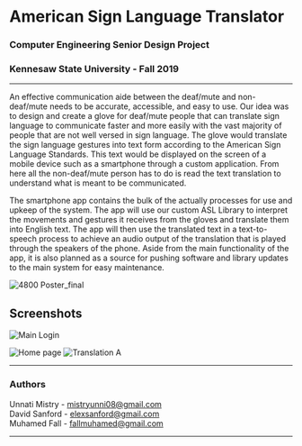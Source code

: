 # American Sign Language Translator 
### Computer Engineering Senior Design Project
### Kennesaw State University - Fall 2019 
---

An effective communication aide between the deaf/mute and non-deaf/mute needs to be accurate, accessible, and easy to use. Our idea was to design and create a glove for deaf/mute people that can translate sign language to communicate faster and more easily with the vast majority of people that are not well versed in sign language. The glove would translate the sign language gestures into text form according to the American Sign Language Standards. This text would be displayed on the screen of a mobile device such as a smartphone through a custom application. From here all the non-deaf/mute person has to do is read the text translation to understand what is meant to be communicated. 

The smartphone app contains the bulk of the actually processes for use and upkeep of the system. The app will use our custom ASL Library to interpret the movements and gestures it receives from the gloves and translate them into English text. The app will then use the translated text in a text-to-speech process to achieve an audio output of the translation that is played through the speakers of the phone. Aside from the main functionality of the app, it is also planned as a source for pushing software and library updates to the main system for easy maintenance. 

![4800 Poster_final](https://user-images.githubusercontent.com/14100297/72398712-e853d000-3711-11ea-9a5b-fd95a18dc44c.jpg)

## Screenshots 

![Main Login](https://user-images.githubusercontent.com/14100297/72395181-a96c4d00-3706-11ea-8282-b166fe6964ee.PNG)

![Home page](https://user-images.githubusercontent.com/14100297/72395169-9ce7f480-3706-11ea-9784-09c9af7b748c.jpg)
![Translation A](https://user-images.githubusercontent.com/14100297/72395170-9ce7f480-3706-11ea-980b-d54d1f84b9d0.jpg)

---
### Authors
Unnati Mistry - <mistryunni08@gmail.com> <br/>
David Sanford - <elexsanford@gmail.com> <br/>
Muhamed Fall - <fallmuhamed@gmail.com> <br/>

---
